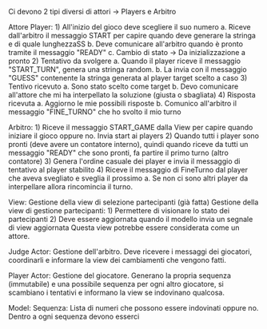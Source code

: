 Ci devono 2 tipi diversi di attori -> Players e Arbitro

Attore Player:
	1) All'inizio del gioco deve scegliere il suo numero
		a. Riceve dall'arbitro il messaggio START per capire quando deve generare la stringa e di quale lunghezzaSS
		b. Deve comunicare all'arbitro quando è pronto tramite il messaggio "READY"
		c. Cambio di stato -> Da inizializzazione a pronto
	2) Tentativo da svolgere
		a. Quando il player riceve il messaggio "START_TURN", genera una stringa random.
		b. La invia con il messaggio "GUESS" contenente la stringa generata al player target scelto a caso
	3) Tentivo ricevuto
		a. Sono stato scelto come target
		b. Devo comunicare all'attore che mi ha interpellato la soluzione (giusta o sbagliata)
	4) Risposta ricevuta
		a. Aggiorno le mie possibili risposte
		b. Comunico all'arbitro il messaggio "FINE_TURNO" che ho svolto il mio turno
		

Arbitro:
	1) Riceve il messaggio START_GAME dalla View per capire quando iniziare il gioco oppure no. Invia start ai players
	2) Quando tutti i player sono pronti (deve avere un contatore interno), quindi quando riceve da tutti un messaggio "READY" che sono pronti, fa partire il primo turno (altro contatore)
	3) Genera l'ordine casuale dei player e invia il messaggio di tentativo al player stabilito
	4) Riceve il messaggio di FineTurno dal player che aveva svegliato e sveglia il prossimo
		a. Se non ci sono altri player da interpellare allora rincomincia il turno.

View:
Gestione della view di selezione partecipanti (già fatta)
Gestione della view di gestione partecipanti:
	1) Permettere di visionare lo stato dei partecipanti
	2) Deve essere aggiornata quando il modello invia un segnale di view aggiornata
Questa view potrebbe essere considerata come un attore.

Judge Actor:
Gestione dell'arbitro. Deve ricevere i messaggi dei giocatori, coordinarli e informare la view dei cambiamenti che vengono fatti.

Player Actor:
Gestione del giocatore. Generano la propria sequenza (immutabile) e una possibile sequenza per ogni altro giocatore, si scambiano i tentativi e informano la view se indovinano qualcosa.

Model:
Sequenza:
Lista di numeri che possono essere indovinati oppure no. Dentro a ogni sequenza devono esserci 
